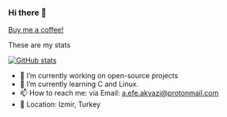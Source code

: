 ### Hi there 👋

[Buy me a coffee!](http://buymeacoffee.com/aefeakyazi)

These are my stats

[![GitHub stats](https://github-readme-stats.vercel.app/api?username=efe3535&theme=radical)](https://efe3535.github.io)
- 🔭 I’m currently working on open-source projects
- 🌱 I’m currently learning C and Linux.
- 📫 How to reach me: 
via Email:  a.efe.akyazi@protonmail.com
- 📍 Location: Izmir, Turkey
